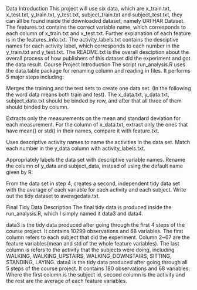 Data Introduction
This project will use six data, which are x_train.txt, x_test.txt, y_train.txt, y_test.txt, subject_train.txt and subject_test.txt, they can all be found inside the downloaded dataset, namely URI HAR Dataset.
The features.txt contains the correct variable name, which corresponds to each column of x_train.txt and x_test.txt. Further explanation of each feature is in the features_info.txt.
The activity_labels.txt contains the desciptive names for each activity label, which corresponds to each number in the y_train.txt and y_test.txt.
The README.txt is the overall desciption about the overall process of how publishers of this dataset did the experiment and got the data result.
Course Project Introduction
The script run_analysis.R uses the data.table package for renaming column and reading in files. It performs 5 major steps including:

Merges the training and the test sets to create one data set. (In the following the word data means both train and test). The x_data.txt, y_data.txt, subject_data.txt should be binded by row, and after that all three of them should binded by column.

Extracts only the measurements on the mean and standard deviation for each measurement. For the column of x_data.txt, extract only the ones that have mean() or std() in their names, compare it with feature.txt.

Uses descriptive activity names to name the activities in the data set. Match each number in the y_data column with activity_labels.txt.

Appropriately labels the data set with descriptive variable names. Rename the column of y_data and subject_data, instead of using the default name given by R.

From the data set in step 4, creates a second, independent tidy data set with the average of each variable for each activity and each subject.
Write out the tidy dataset to averagedata.txt.

Final Tidy Data Description
The final tidy data is produced inside the run_analysis.R, which I simply named it data3 and data4.

data3 is the tidy data produced after going through the first 4 steps of the course project. It contains 10299 observations and 68 variables.
The first column refers to each subject that did the experiment.
Column 2~67 are the feature variables(mean and std of the whole feature variables).
The last column is refers to the activity that the subjects were doing, including WALKING, WALKING_UPSTAIRS, WALKING_DOWNSTAIRS, SITTING, STANDING, LAYING.
data4 is the tidy data produced after going through all 5 steps of the course project. It contains 180 observations and 68 variables. Where the first column is the subject id, second column is the activity and the rest are the average of each feature variables.
